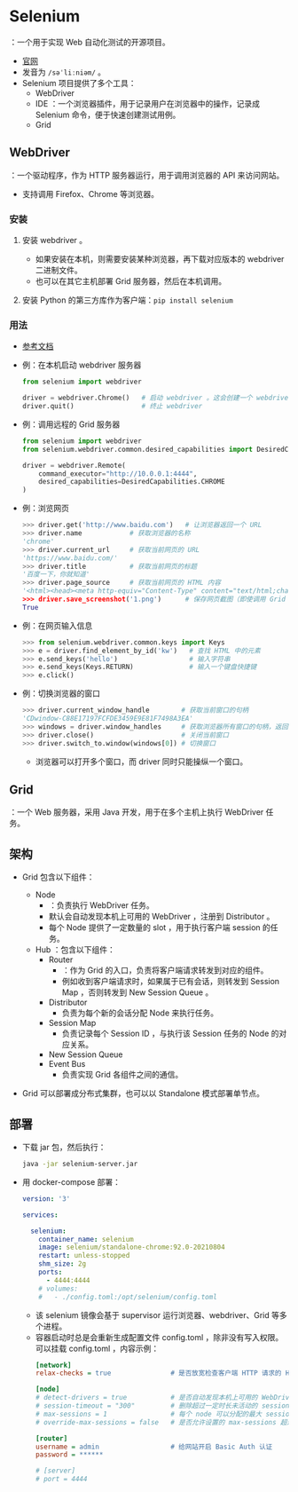 # Selenium

：一个用于实现 Web 自动化测试的开源项目。
- [官网](https://www.selenium.dev/)
- 发音为 `/səˈliːniəm/` 。
- Selenium 项目提供了多个工具：
  - WebDriver
  - IDE ：一个浏览器插件，用于记录用户在浏览器中的操作，记录成 Selenium 命令，便于快速创建测试用例。
  - Grid

## WebDriver

：一个驱动程序，作为 HTTP 服务器运行，用于调用浏览器的 API 来访问网站。
- 支持调用 Firefox、Chrome 等浏览器。

### 安装

1. 安装 webdriver 。
    - 如果安装在本机，则需要安装某种浏览器，再下载对应版本的 webdriver 二进制文件。
    - 也可以在其它主机部署 Grid 服务器，然后在本机调用。

2. 安装 Python 的第三方库作为客户端：`pip install selenium`

### 用法

- [参考文档](https://selenium-python.readthedocs.io/)

- 例：在本机启动 webdriver 服务器
  ```py
  from selenium import webdriver

  driver = webdriver.Chrome()   # 启动 webdriver 。这会创建一个 webdriver 子进程，它又会创建几个 Chrome 子进程
  driver.quit()                 # 终止 webdriver
  ```

- 例：调用远程的 Grid 服务器
  ```py
  from selenium import webdriver
  from selenium.webdriver.common.desired_capabilities import DesiredCapabilities

  driver = webdriver.Remote(
      command_executor="http://10.0.0.1:4444",
      desired_capabilities=DesiredCapabilities.CHROME
  )
  ```

- 例：浏览网页
  ```py
  >>> driver.get('http://www.baidu.com')   # 让浏览器返回一个 URL
  >>> driver.name            # 获取浏览器的名称
  'chrome'
  >>> driver.current_url     # 获取当前网页的 URL
  'https://www.baidu.com/'
  >>> driver.title           # 获取当前网页的标题
  '百度一下，你就知道'
  >>> driver.page_source     # 获取当前网页的 HTML 内容
  '<html><head><meta http-equiv="Content-Type" content="text/html;charset=utf-8">...
  >>> driver.save_screenshot('1.png')      # 保存网页截图（即使调用 Grid ，也能保存到本机）
  True
  ```

- 例：在网页输入信息
  ```py
  >>> from selenium.webdriver.common.keys import Keys
  >>> e = driver.find_element_by_id('kw')   # 查找 HTML 中的元素
  >>> e.send_keys('hello')                  # 输入字符串
  >>> e.send_keys(Keys.RETURN)              # 输入一个键盘快捷键
  >>> e.click()
  ```

- 例：切换浏览器的窗口
  ```py
  >>> driver.current_window_handle        # 获取当前窗口的句柄
  'CDwindow-C88E17197FCFDE3459E9E81F7498A3EA'
  >>> windows = driver.window_handles     # 获取浏览器所有窗口的句柄，返回一个 list
  >>> driver.close()                      # 关闭当前窗口
  >>> driver.switch_to.window(windows[0]) # 切换窗口
  ```
  - 浏览器可以打开多个窗口，而 driver 同时只能操纵一个窗口。

## Grid

：一个 Web 服务器，采用 Java 开发，用于在多个主机上执行 WebDriver 任务。

## 架构

- Grid 包含以下组件：
  - Node
    - ：负责执行 WebDriver 任务。
    - 默认会自动发现本机上可用的 WebDriver ，注册到 Distributor 。
    - 每个 Node 提供了一定数量的 slot ，用于执行客户端 session 的任务。
  - Hub ：包含以下组件：
    - Router
      - ：作为 Grid 的入口，负责将客户端请求转发到对应的组件。
      - 例如收到客户端请求时，如果属于已有会话，则转发到 Session Map ，否则转发到 New Session Queue 。
    - Distributor
      - 负责为每个新的会话分配 Node 来执行任务。
    - Session Map
      - 负责记录每个 Session ID ，与执行该 Session 任务的 Node 的对应关系。
    - New Session Queue
    - Event Bus
      - 负责实现 Grid 各组件之间的通信。

- Grid 可以部署成分布式集群，也可以以 Standalone 模式部署单节点。

## 部署

- 下载 jar 包，然后执行：
  ```sh
  java -jar selenium-server.jar
  ```

- 用 docker-compose 部署：
  ```yml
  version: '3'

  services:

    selenium:
      container_name: selenium
      image: selenium/standalone-chrome:92.0-20210804
      restart: unless-stopped
      shm_size: 2g
      ports:
        - 4444:4444
      # volumes:
      #   - ./config.toml:/opt/selenium/config.toml
  ```
  - 该 selenium 镜像会基于 supervisor 运行浏览器、webdriver、Grid 等多个进程。
  - 容器启动时总是会重新生成配置文件 config.toml ，除非没有写入权限。可以挂载 config.toml ，内容示例：
    ```ini
    [network]
    relax-checks = true               # 是否放宽检查客户端 HTTP 请求的 Headers、Content-Type

    [node]
    # detect-drivers = true           # 是否自动发现本机上可用的 WebDriver
    # session-timeout = "300"         # 删除超过一定时长未活动的 session
    # max-sessions = 1                # 每个 node 可以分配的最大 session 数，默认等于 CPU 核数
    # override-max-sessions = false   # 是否允许设置的 max-sessions 超过 CPU 核数

    [router]
    username = admin                  # 给网站开启 Basic Auth 认证
    password = ******

    # [server]
    # port = 4444
    ```
